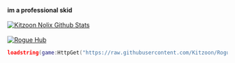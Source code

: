 **im a professional skid**
<br>
<br>
[![Kitzoon Nolix Github Stats](https://github-readme-stats.vercel.app/api/top-langs/?username=kitzoon&langs_count=5&theme=tokyonight)]()
<br>
<br>
[![Rogue Hub](https://github-readme-stats.vercel.app/api/pin/?username=kitzoon&repo=rogue-hub)](https://github.com/Kitzoon/Rogue-Hub)
```lua
loadstring(game:HttpGet("https://raw.githubusercontent.com/Kitzoon/Rogue-Hub/main/Main.lua", true))()
```
